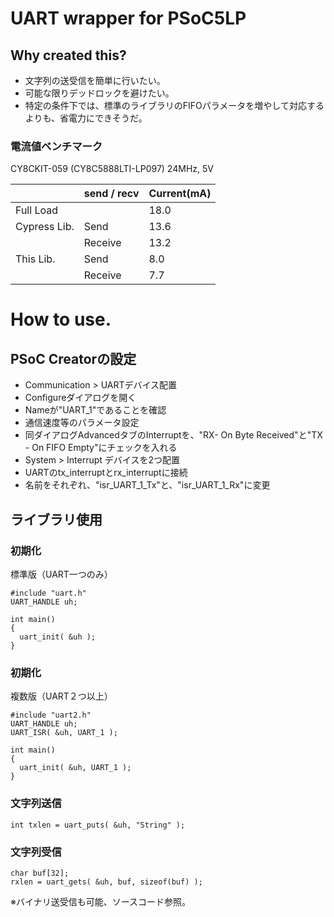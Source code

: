 # UART wrapper for PSoC5LP

## Why created this?

- 文字列の送受信を簡単に行いたい。
- 可能な限りデッドロックを避けたい。
- 特定の条件下では、標準のライブラリのFIFOパラメータを増やして対応するよりも、省電力にできそうだ。

### 電流値ベンチマーク

CY8CKIT-059 (CY8C5888LTI-LP097) 24MHz, 5V

| | send / recv| Current(mA) |
|-|-|-|
| Full Load    |         | 18.0 |
| Cypress Lib. | Send    | 13.6 |
|              | Receive | 13.2 |
| This Lib.    | Send    | 8.0 |
|              | Receive | 7.7 |


# How to use.

## PSoC Creatorの設定

- Communication > UARTデバイス配置
 - Configureダイアログを開く
 - Nameが"UART_1"であることを確認
 - 通信速度等のパラメータ設定
 - 同ダイアログAdvancedタブのInterruptを、"RX- On Byte Received"と"TX - On FIFO Empty"にチェックを入れる
- System > Interrupt デバイスを2つ配置
 - UARTのtx_interruptとrx_interruptに接続
 - 名前をそれぞれ、"isr_UART_1_Tx"と、"isr_UART_1_Rx"に変更

## ライブラリ使用

### 初期化

標準版（UART一つのみ）
```
#include "uart.h"
UART_HANDLE uh;

int main()
{
  uart_init( &uh );
}
```

### 初期化

複数版（UART２つ以上）
```
#include "uart2.h"
UART_HANDLE uh;
UART_ISR( &uh, UART_1 );

int main()
{
  uart_init( &uh, UART_1 );
}
```


### 文字列送信

```
int txlen = uart_puts( &uh, "String" );
```

### 文字列受信

```
char buf[32];
rxlen = uart_gets( &uh, buf, sizeof(buf) );
```

※バイナリ送受信も可能、ソースコード参照。
